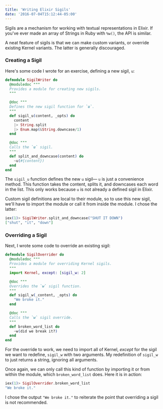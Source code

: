 ```yaml
---
title: 'Writing Elixir Sigils'
date: '2016-07-04T15:12:44-05:00'
---
```


Sigils are a mechanism for working with textual representations in Elixir. If you've ever made an array of Strings in Ruby with `%w()`, the API is similar.

A neat feature of sigils is that we can make custom variants, or override existing Kernel variants. The latter is generally discouraged.

### Creating a Sigil

Here's some code I wrote for an exercise, defining a new sigil, `u`:

```elixir
defmodule SigilWriter do
  @moduledoc """
  Provides a module for creating new sigils.
  """

  @doc """
  Defines the new sigil function for `u`.
  """
  def sigil_u(content, _opts) do
    content
    |> String.split
    |> Enum.map(&String.downcase/1)
  end

  @doc """
  Calls the `u` sigil.
  """
  def split_and_downcase(content) do
    ~u(#{content})
  end
end
```

The `sigil_u` function defines the new `u` sigil— `u` is just a convenience method. This function takes the content, splits it, and downcases each word in the list. This only works because `u` is not already a defined sigil in Elixir.

Custom sigil definitions are local to their module, so to use this new sigil, we'll have to import the module or call it from inside the module. I chose the latter:

```elixir
iex(1)> SigilWriter.split_and_downcase("SHUT IT DOWN")
["shut", "it", "down"]
```

### Overriding a Sigil

Next, I wrote some code to override an existing sigil:

```elixir
defmodule SigilOverrider do
  @moduledoc """
  Provides a module for overriding Kernel sigils.
  """
  import Kernel, except: [sigil_w: 2]

  @doc """
  Overrides the `w` sigil function.
  """
  def sigil_w(_content, _opts) do
    "We broke it."
  end

  @doc """
  Calls the `w` sigil override.
  """
  def broken_word_list do
    ~w(did we break it?)
  end
end
```

For the override to work, we need to import all of Kernel, *except* for the sigil we want to redefine, `sigil_w` with two arguments. My redefinition of `sigil_w` to just returns a string, ignoring all arguments.

Once again, we can only call this kind of function by importing it or from within the module, which `broken_word_list` does. Here it is in action:

```elixir
iex(1)> SigilOverrider.broken_word_list
"We broke it."
```

I chose the output `"We broke it."` to reiterate the point that overriding a sigil is not recommended.
